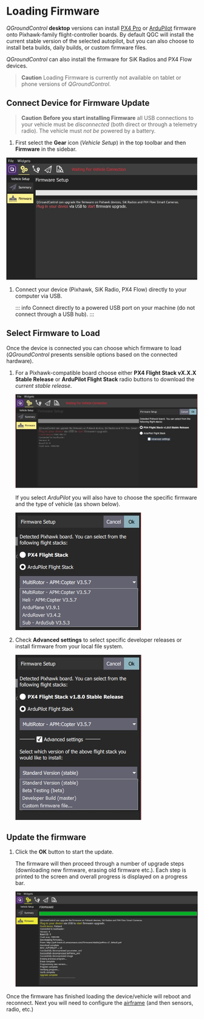 # Loading Firmware

*QGroundControl* **desktop** versions can install [PX4 Pro](http://px4.io/) or [ArduPilot](http://ardupilot.com) firmware onto Pixhawk-family flight-controller boards. By default QGC will install the current stable version of the selected autopilot, but you can also choose to install beta builds, daily builds, or custom firmware files. 

*QGroundControl* can also install the firmware for SiK Radios and PX4 Flow devices.

> **Caution** Loading Firmware is currently not available on tablet or phone versions of *QGroundControl*.


## Connect Device for Firmware Update

> **Caution** **Before you start installing Firmware** all USB connections to your vehicle must be *disconnected* (both direct or through a telemetry radio). The vehicle must *not be* powered by a battery.

1. First select the **Gear** icon (*Vehicle Setup*) in the top toolbar and then **Firmware** in the sidebar. 

  ![Firmware disconnected](../../../assets/setup/firmware/firmware_disconnected.jpg)

1. Connect your device (Pixhawk, SiK Radio, PX4 Flow) directly to your computer via USB. 

   ::: info
   Connect directly to a powered USB port on your machine (do not connect through a USB hub).
   :::


## Select Firmware to Load

Once the device is connected you can choose which firmware to load (*QGroundControl* presents sensible options based on the connected hardware). 

1. For a Pixhawk-compatible board choose either **PX4 Flight Stack vX.X.X Stable Release** or **ArduPilot Flight Stack** radio buttons to download the *current stable release*.

   ![Select PX4](../../../assets/setup/firmware/firmware_select_default_px4.jpg)

   If you select *ArduPilot* you will also have to choose the specific firmware and the type of vehicle (as shown below).
   
   ![Select ArduPilot](../../../assets/setup/firmware/firmware_selection_ardupilot.jpg)
1. Check **Advanced settings** to select specific developer releases or install firmware from your local file system.

   ![ArduPilot - Advanced Settings](../../../assets/setup/firmware/firmware_selection_advanced_settings.jpg)
   

## Update the firmware

1. Click the **OK** button to start the update.

   The firmware will then proceed through a number of upgrade steps (downloading new firmware, erasing old firmware etc.). 
   Each step is printed to the screen and overall progress is displayed on a progress bar.

   ![Firmware Upgrade Complete](../../../assets/setup/firmware/firmware_upgrade_complete.jpg)

Once the firmware has finished loading the device/vehicle will reboot and reconnect. 
Next you will need to configure the [airframe](../SetupView/Airframe.md) (and then sensors, radio, etc.)

